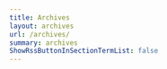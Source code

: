 ```yaml
---
title: Archives
layout: archives
url: /archives/
summary: archives
ShowRssButtonInSectionTermList: false
---
```

